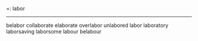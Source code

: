 =: labor

---
belabor
collaborate
elaborate
overlabor
unlabored
labor
laboratory
laborsaving
laborsome
labour
belabour
